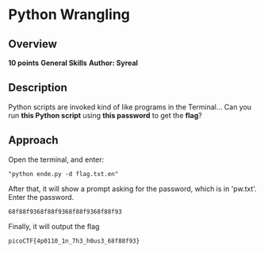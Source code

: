 # Python Wrangling

## Overview
**10 points**
**General Skills**
**Author: Syreal**

## Description
Python scripts are invoked kind of like programs in the Terminal... Can you run **this Python script** using **this password** to get the **flag**?

## Approach
Open the terminal, and enter: 
```
"python ende.py -d flag.txt.en"
```

After that, it will show a prompt asking for the password, which is in 'pw.txt'. Enter the password.
```
68f88f9368f88f9368f88f9368f88f93
```

Finally, it will output the flag
```
picoCTF{4p0110_1n_7h3_h0us3_68f88f93}
```
